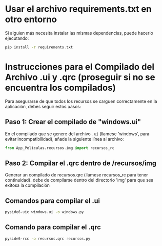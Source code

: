 # Usar el archivo requirements.txt en otro entorno
Si alguien más necesita instalar las mismas dependencias, puede hacerlo ejecutando:

```bash
pip install -r requirements.txt
```

# Instrucciones para el Compilado del Archivo .ui y .qrc (proseguir si no se encuentra los compilados)

Para asegurarse de que todos los recursos se carguen correctamente en la aplicación, debes seguir estos pasos:

## Paso 1: Crear el compilado de "windows.ui"

En el compilado que se genere del archivo `.ui` (llamese 'windows', para evitar incompatibilidad), añade la siguiente línea al archivo:

```python
from App_Peliculas.recursos.img import recursos_rc
```

## Paso 2: Compilar el .qrc dentro de /recursos/img

Generar un compilado de recursos.qrc (llamese recursos_rc para tener continuidad). debe de compilarse dentro del directorio 'img' para que sea exitosa la compilación

## Comandos para compilar el .ui

```bash
pyside6-uic windows.ui -o windows.py  
```

## Comando para compilar el .qrc

```bash
pyside6-rcc -o recursos.qrc recursos.py 
```
